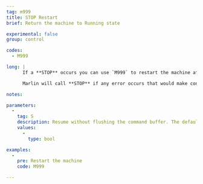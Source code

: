 ```yaml
---
tag: m999
title: STOP Restart
brief: Return the machine to Running state

experimental: false
group: control

codes:
  - M999

long: |
      If a **STOP** occurs you can use `M999` to restart the machine after resolving the issue.

      Marlin will call **STOP** if any error occurs that would make continuing the current process problematic. For example, if the probe fails to deploy, it will abort probing and STOP. This disables all heaters.

notes:

parameters:
  -
    tag: S
    description: Resume without flushing the command buffer. The default behaviour is to flush the serial buffer and request a resend to the host starting on the last `N` line received.
    values:
      -
        type: bool

examples:
  -
    pre: Restart the machine
    code: M999

---
```

